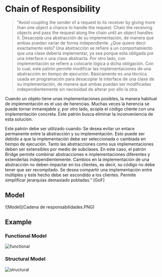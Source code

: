 # Chain of Responsibility

>"Avoid coupling the sender of a request to its receiver by giving more than one object a chance to handle the request. Chain the receiving objects and pass the request along the chain until an object handles it.
Desacopla una abstracción de su implementación, de manera que ambas puedan variar de forma independiente. ¿Que quiere decir exactamente esto? Una abstracción se refiere a un comportamiento que una clase debería implementar, ya sea porque esta obligada por una interface o una clase abstracta. Por otro lado, con implementación se refiere a colocarle lógica a dicha obligación.
Con lo cual, este patrón permite modificar las implementaciones de una abstracción en tiempo de ejecución. Básicamente es una técnica usada en programación para desacoplar la interface de una clase de su implementación, de manera que ambas puedan ser modificadas independientemente sin necesidad de alterar por ello la otra.

Cuando un objeto tiene unas implementaciones posibles, la manera habitual de implementación es el uso de herencias. Muchas veces la herencia se puede tornar inmanejable y, por otro lado, acopla el código cliente con una implementación concreta. Este patrón busca eliminar la inconveniencia de esta solución. 

Este patrón debe ser utilizado cuando:
Se desea evitar un enlace permanente entre la abstracción y su implementación. Esto puede ser debido a que la implementación debe ser seleccionada o cambiada en tiempo de ejecución.
Tanto las abstracciones como sus implementaciones deben ser extensibles por medio de subclases. En este caso, el patrón Bridge permite combinar abstracciones e implementaciones diferentes y extenderlas independientemente.
Cambios en la implementación de una abstracción no deben impactar en los clientes, es decir, su código no debe tener que ser recompilado.
Se desea compartir una implementación entre múltiples y este hecho debe ser escondido a los clientes.
Permite simplificar jerarquías demasiado pobladas." [GoF]


## Model
  ![Model](Cadena de responsabilidades.PNG)

## Example

### Functional Model
  ![functional](exercise/functional.png)

### Structural Model
  ![structural](exercise/structural.png)
>
